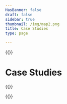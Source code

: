 ```yaml
---
HasBanner: false
draft: false
sidebar: true
thumbnail: /img/map2.png
title: Case Studies
type: page

---
```

{{<content-start >}}
# Case Studies
{{<usecases >}}

{{<content-end >}}
